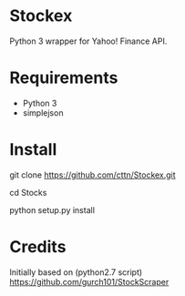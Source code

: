Stockex
======

Python 3 wrapper for Yahoo! Finance API.


Requirements
============

* Python 3
* simplejson


Install
=======

git clone https://github.com/cttn/Stockex.git

cd Stocks

python setup.py install


Credits
=======

Initially based on (python2.7 script) https://github.com/gurch101/StockScraper



